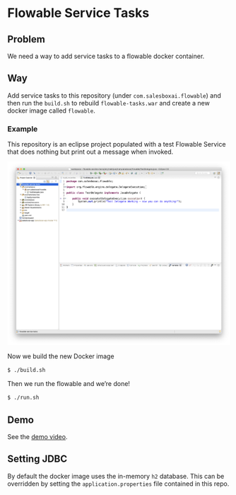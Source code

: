 # Flowable Service Tasks

## Problem

We need a way to add service tasks to a flowable docker container.

## Way

Add service tasks to this repository (under `com.salesboxai.flowable`) and then run the `build.sh` to rebuild `flowable-tasks.war` and create a new docker image called `flowable`.

### Example

This repository is an eclipse project populated with a test Flowable Service that does nothing but print out a message when invoked.

![TestDelegate](./TestDelegate.png)

Now we build the new Docker image

```sh
$ ./build.sh
```

Then we run the flowable and we’re done!

```sh
$ ./run.sh
```

## Demo

See the [demo video](https://youtu.be/Jm_p23FImwE).

## Setting JDBC

By default the docker image uses the in-memory `h2` database. This can be overridden by setting the `application.properties` file contained in this repo.